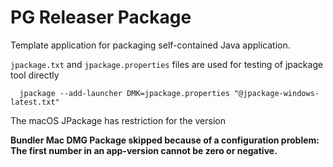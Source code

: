 # PG Releaser Package

Template application for packaging self-contained Java application.

`jpackage.txt` and `jpackage.properties` files are used for testing of jpackage tool directly

```shell
  jpackage --add-launcher DMK=jpackage.properties "@jpackage-windows-latest.txt"
```

The macOS JPackage has restriction for the version

**Bundler Mac DMG Package skipped because of a configuration problem: The first number in an app-version cannot be zero or negative.**  
